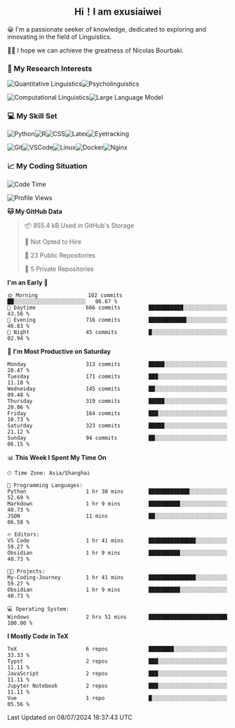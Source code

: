   

## <div align="center">Hi！I am exusiaiwei</div>  

😀 I'm a passionate seeker of knowledge, dedicated to exploring and innovating in the field of Linguistics.

🙋‍♂️ I hope we can achieve the greatness of Nicolas Bourbaki.

### 🔬 My Research Interests  

![Quantitative Linguistics](https://img.shields.io/badge/Quantitative%20Linguistics-%230072CC.svg?&style=for-the-badge&logo=appveyor&logoColor=white)![Psycholinguistics](https://img.shields.io/badge/Psycholinguistics-%2301a3a1.svg?&style=for-the-badge&logo=AWS%20Amplify&logoColor=white)

![Computational Linguistics](https://img.shields.io/badge/Computational%20Linguistics-%231877F2.svg?&style=for-the-badge&logo=Markdown&logoColor=white)![Large Language Model](https://img.shields.io/badge/Large%20Language%20Model-%23F76300.svg?&style=for-the-badge&logo=Android&logoColor=white)

### 💻 My Skill Set

![Python](https://img.shields.io/badge/Python-%2314354C.svg?style=for-the-badge&logo=python&logoColor=white&color=2AB3E3)![R](https://img.shields.io/badge/-R-276DC3?style=for-the-badge&logo=r&logoColor=white)![CSS](https://img.shields.io/badge/-CSS-1572B6?style=for-the-badge&logo=css3&logoColor=white)![Latex](https://img.shields.io/badge/-Latex-008080?style=for-the-badge&logo=latex&logoColor=white)![Eyetracking](https://img.shields.io/badge/Eyetracking-%230078D6?style=for-the-badge&logo=SearXNG&logoColor=#3050FF)

![Git](https://img.shields.io/badge/-Git-F05032?style=for-the-badge&logo=git&logoColor=white)![VSCode](https://img.shields.io/badge/-VSCode-007ACC?style=for-the-badge&logo=visual-studio-code&logoColor=white)![Linux](https://img.shields.io/badge/-Linux-FCC624?style=for-the-badge&logo=linux&logoColor=black)![Docker](https://img.shields.io/badge/-Docker-2496ED?style=for-the-badge&logo=docker&logoColor=white)![Nginx](https://img.shields.io/badge/-Nginx-009639?style=for-the-badge&logo=nginx&logoColor=white)

### 📈 My Coding Situation

<!--START_SECTION:waka-->
![Code Time](http://img.shields.io/badge/Code%20Time-204%20hrs%2016%20mins-blue)

![Profile Views](http://img.shields.io/badge/Profile%20Views-0-blue)

**🐱 My GitHub Data** 

> 📦 855.4 kB Used in GitHub's Storage 
 > 
> 🚫 Not Opted to Hire
 > 
> 📜 23 Public Repositories 
 > 
> 🔑 5 Private Repositories 
 > 
**I'm an Early 🐤** 

```text
🌞 Morning                102 commits         ██░░░░░░░░░░░░░░░░░░░░░░░   06.67 % 
🌆 Daytime                666 commits         ███████████░░░░░░░░░░░░░░   43.56 % 
🌃 Evening                716 commits         ████████████░░░░░░░░░░░░░   46.83 % 
🌙 Night                  45 commits          █░░░░░░░░░░░░░░░░░░░░░░░░   02.94 % 
```
📅 **I'm Most Productive on Saturday** 

```text
Monday                   313 commits         █████░░░░░░░░░░░░░░░░░░░░   20.47 % 
Tuesday                  171 commits         ███░░░░░░░░░░░░░░░░░░░░░░   11.18 % 
Wednesday                145 commits         ██░░░░░░░░░░░░░░░░░░░░░░░   09.48 % 
Thursday                 319 commits         █████░░░░░░░░░░░░░░░░░░░░   20.86 % 
Friday                   164 commits         ███░░░░░░░░░░░░░░░░░░░░░░   10.73 % 
Saturday                 323 commits         █████░░░░░░░░░░░░░░░░░░░░   21.12 % 
Sunday                   94 commits          ██░░░░░░░░░░░░░░░░░░░░░░░   06.15 % 
```


📊 **This Week I Spent My Time On** 

```text
🕑︎ Time Zone: Asia/Shanghai

💬 Programming Languages: 
Python                   1 hr 30 mins        █████████████░░░░░░░░░░░░   52.69 % 
Markdown                 1 hr 9 mins         ██████████░░░░░░░░░░░░░░░   40.73 % 
JSON                     11 mins             ██░░░░░░░░░░░░░░░░░░░░░░░   06.58 % 

🔥 Editors: 
VS Code                  1 hr 41 mins        ███████████████░░░░░░░░░░   59.27 % 
Obsidian                 1 hr 9 mins         ██████████░░░░░░░░░░░░░░░   40.73 % 

🐱‍💻 Projects: 
My-Coding-Journey        1 hr 41 mins        ███████████████░░░░░░░░░░   59.27 % 
Obsidian                 1 hr 9 mins         ██████████░░░░░░░░░░░░░░░   40.73 % 

💻 Operating System: 
Windows                  2 hrs 51 mins       █████████████████████████   100.00 % 
```

**I Mostly Code in TeX** 

```text
TeX                      6 repos             ████████░░░░░░░░░░░░░░░░░   33.33 % 
Typst                    2 repos             ███░░░░░░░░░░░░░░░░░░░░░░   11.11 % 
JavaScript               2 repos             ███░░░░░░░░░░░░░░░░░░░░░░   11.11 % 
Jupyter Notebook         2 repos             ███░░░░░░░░░░░░░░░░░░░░░░   11.11 % 
Vue                      1 repo              █░░░░░░░░░░░░░░░░░░░░░░░░   05.56 % 
```




 Last Updated on 08/07/2024 18:37:43 UTC
<!--END_SECTION:waka-->
